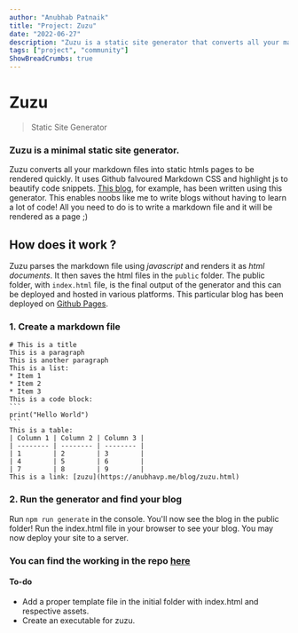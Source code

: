 ```yaml
---
author: "Anubhab Patnaik"
title: "Project: Zuzu"
date: "2022-06-27"
description: "Zuzu is a static site generator that converts all your markdown files into static htmls pages. It uses Github falvoured Markdown CSS and highlight js to beautify code snippets."
tags: ["project", "community"]
ShowBreadCrumbs: true 
---
```

# Zuzu
> Static Site Generator
### Zuzu is a minimal static site generator.


Zuzu converts all your markdown files into static htmls pages to be rendered quickly. It uses Github falvoured Markdown CSS and highlight js to beautify code snippets. [This blog](https://anubhavp.me/blog), for example, has been written using this generator. This enables noobs like me to write blogs without having to learn a lot of code! All you need to do is to write a markdown file and it will be rendered as a page ;) 

## How does it work ?

Zuzu parses the markdown file using *javascript* and renders it as *html documents*. It then saves the html files in the `public` folder. The public folder, with `index.html` file, is the final output of the generator and this can be deployed and hosted in various platforms. This particular blog has been deployed on [Github Pages](https://anubhavp.me/blog/).

### 1. Create a markdown file

    # This is a title
    This is a paragraph
    This is another paragraph
    This is a list:
    * Item 1
    * Item 2
    * Item 3
    This is a code block:
    ```
    print("Hello World")
    ```
    This is a table:
    | Column 1 | Column 2 | Column 3 |
    | -------- | -------- | -------- |
    | 1        | 2        | 3        |
    | 4        | 5        | 6        |
    | 7        | 8        | 9        |
    This is a link: [zuzu](https://anubhavp.me/blog/zuzu.html)

### 2. Run the generator and find your blog

Run `npm run generate` in the console.
You'll now see the blog in the public folder! Run the index.html file in your browser to see your blog. You may now deploy your site
to a server.

### You can find the working in the repo [here](https://github.com/codebotx/zuzu/)

#### To-do
* Add a proper template file in the initial folder with index.html and respective assets.
* Create an executable for zuzu.
